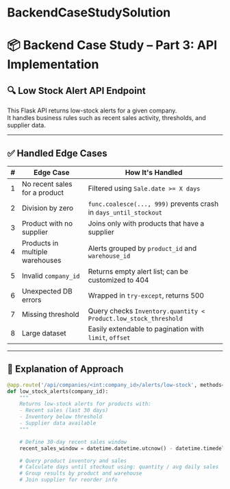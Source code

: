 # BackendCaseStudySolution
# 📦 Backend Case Study – Part 3: API Implementation

## 🔍 Low Stock Alert API Endpoint

This Flask API returns low-stock alerts for a given company.  
It handles business rules such as recent sales activity, thresholds, and supplier data.

---

## ✅ Handled Edge Cases

| # | Edge Case | How It's Handled |
|--|-----------|------------------|
| 1 | No recent sales for a product | Filtered using `Sale.date >= X days` |
| 2 | Division by zero | `func.coalesce(..., 999)` prevents crash in `days_until_stockout` |
| 3 | Product with no supplier | Joins only with products that have a supplier |
| 4 | Products in multiple warehouses | Alerts grouped by `product_id` and `warehouse_id` |
| 5 | Invalid `company_id` | Returns empty alert list; can be customized to 404 |
| 6 | Unexpected DB errors | Wrapped in `try-except`, returns 500 |
| 7 | Missing threshold | Query checks `Inventory.quantity < Product.low_stock_threshold` |
| 8 | Large dataset | Easily extendable to pagination with `limit`, `offset` |

---

## 🧠 Explanation of Approach

```python
@app.route('/api/companies/<int:company_id>/alerts/low-stock', methods=['GET'])
def low_stock_alerts(company_id):
    """
    Returns low-stock alerts for products with:
    - Recent sales (last 30 days)
    - Inventory below threshold
    - Supplier data available
    """

    # Define 30-day recent sales window
    recent_sales_window = datetime.datetime.utcnow() - datetime.timedelta(days=30)

    # Query product inventory and sales
    # Calculate days until stockout using: quantity / avg daily sales
    # Group results by product and warehouse
    # Join supplier for reorder info
